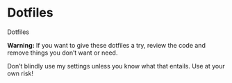 # Dotfiles
Dotfiles

<p><b>Warning:</b> If you want to give these dotfiles a try, review the code and remove things you don’t want or need. </p>

<p>Don’t blindly use my settings unless you know what that entails. Use at your own risk!</p>

